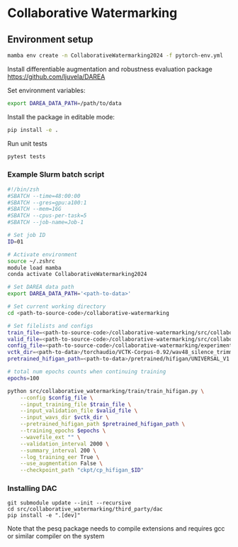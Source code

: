 # Collaborative Watermarking


## Environment setup

```bash
mamba env create -n CollaborativeWatermarking2024 -f pytorch-env.yml
```

Install differentiable augmentation and robustness evaluation package
https://github.com/ljuvela/DAREA

Set environment variables:

```bash
export DAREA_DATA_PATH=/path/to/data
```

Install the package in editable mode:
```bash
pip install -e .
```

Run unit tests
```bash
pytest tests
```


### Example Slurm batch script


```bash
#!/bin/zsh
#SBATCH --time=48:00:00
#SBATCH --gres=gpu:a100:1
#SBATCH --mem=16G
#SBATCH --cpus-per-task=5
#SBATCH --job-name=Job-1

# Set job ID
ID=01

# Activate environment
source ~/.zshrc
module load mamba
conda activate CollaborativeWatermarking2024

# Set DAREA data path
export DAREA_DATA_PATH='<path-to-data>'

# Set current working directory
cd <path-to-source-code>/collaborative-watermarking

# Set filelists and configs
train_file=<path-to-source-code>/collaborative-watermarking/src/collaborative_watermarking/filelists/vctk/vctk_filelist_mic2_train.txt
valid_file=<path-to-source-code>/collaborative-watermarking/src/collaborative_watermarking/filelists/vctk/vctk_filelist_mic2_val.txt
config_file=<path-to-source-code>/collaborative-watermarking/experiments/$ID/config_v1.json
vctk_dir=<path-to-data>/torchaudio/VCTK-Corpus-0.92/wav48_silence_trimmed
pretrained_hifigan_path=<path-to-data>/pretrained/hifigan/UNIVERSAL_V1

# total num epochs counts when continuing training
epochs=100

python src/collaborative_watermarking/train/train_hifigan.py \
    --config $config_file \
    --input_training_file $train_file \
    --input_validation_file $valid_file \
    --input_wavs_dir $vctk_dir \
    --pretrained_hifigan_path $pretrained_hifigan_path \
    --training_epochs $epochs \
    --wavefile_ext "" \
    --validation_interval 2000 \
    --summary_interval 200 \
    --log_training_eer True \
    --use_augmentation False \
    --checkpoint_path "ckpt/cp_hifigan_$ID"

```


### Installing DAC

```
git submodule update --init --recursive
cd src/collaborative_watermarking/third_party/dac
pip install -e ".[dev]"
```

Note that the pesq package needs to compile extensions and requires gcc or similar compiler on the system


